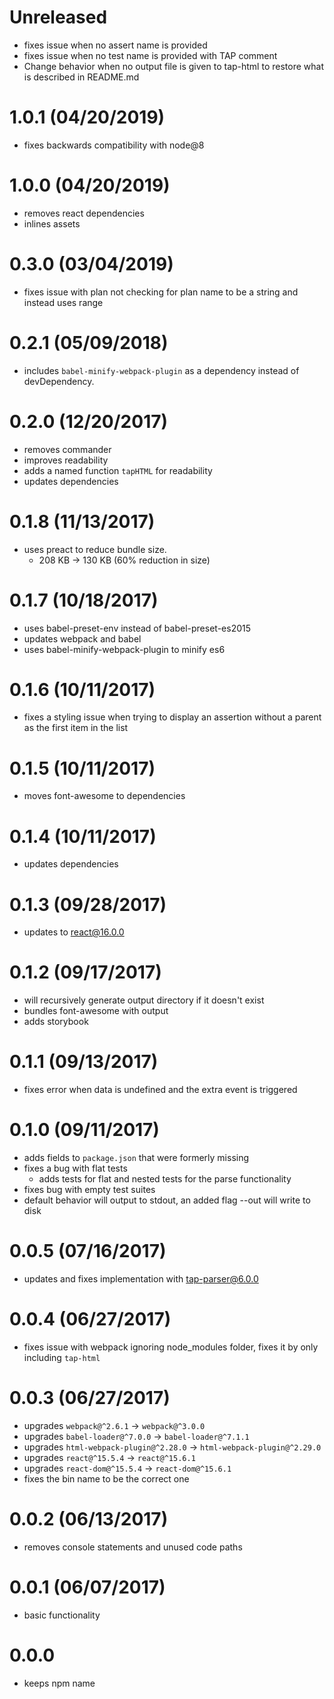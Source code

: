 # Unreleased

- fixes issue when no assert name is provided
- fixes issue when no test name is provided with TAP comment
- Change behavior when no output file is given to tap-html to restore what is described in README.md

# 1.0.1 (04/20/2019)

- fixes backwards compatibility with node@8

# 1.0.0 (04/20/2019)

- removes react dependencies
- inlines assets

# 0.3.0 (03/04/2019)

- fixes issue with plan not checking for plan name to be a string and instead uses range

# 0.2.1 (05/09/2018)

- includes `babel-minify-webpack-plugin` as a dependency instead of devDependency.

# 0.2.0 (12/20/2017)

- removes commander
- improves readability
- adds a named function `tapHTML` for readability
- updates dependencies

# 0.1.8 (11/13/2017)

- uses preact to reduce bundle size.
  - 208 KB -> 130 KB (60% reduction in size)

# 0.1.7 (10/18/2017)

- uses babel-preset-env instead of babel-preset-es2015
- updates webpack and babel
- uses babel-minify-webpack-plugin to minify es6

# 0.1.6 (10/11/2017)

- fixes a styling issue when trying to display an assertion without a parent as the first item in the list

# 0.1.5 (10/11/2017)

- moves font-awesome to dependencies

# 0.1.4 (10/11/2017)

- updates dependencies

# 0.1.3 (09/28/2017)

- updates to react@16.0.0

# 0.1.2 (09/17/2017)

- will recursively generate output directory if it doesn't exist
- bundles font-awesome with output
- adds storybook

# 0.1.1 (09/13/2017)

- fixes error when data is undefined and the extra event is triggered

# 0.1.0 (09/11/2017)

- adds fields to `package.json` that were formerly missing
- fixes a bug with flat tests
  - adds tests for flat and nested tests for the parse functionality
- fixes bug with empty test suites
- default behavior will output to stdout, an added flag --out <file> will write to disk

# 0.0.5 (07/16/2017)

- updates and fixes implementation with tap-parser@6.0.0

# 0.0.4 (06/27/2017)

- fixes issue with webpack ignoring node_modules folder, fixes it by only including `tap-html`

# 0.0.3 (06/27/2017)

- upgrades `webpack@^2.6.1` -> `webpack@^3.0.0`
- upgrades `babel-loader@^7.0.0` -> `babel-loader@^7.1.1`
- upgrades `html-webpack-plugin@^2.28.0` -> `html-webpack-plugin@^2.29.0`
- upgrades `react@^15.5.4` -> `react@^15.6.1`
- upgrades `react-dom@^15.5.4` -> `react-dom@^15.6.1`
- fixes the bin name to be the correct one

# 0.0.2 (06/13/2017)

- removes console statements and unused code paths

# 0.0.1 (06/07/2017)

- basic functionality

# 0.0.0

- keeps npm name
